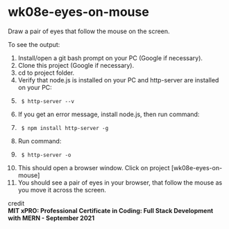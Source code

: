 # wk08e-eyes-on-mouse

Draw a pair of eyes that follow the mouse on the screen.

To see the output:

1. Install/open a git bash prompt on your PC (Google if necessary).
2. Clone this project (Google if necessary).
3. cd to project folder.
4. Verify that node.js is installed on your PC and http-server are installed on your PC:
5.      $ http-server --v
6. If you get an error message, install node.js, then run command:
7.      $ npm install http-server -g
8. Run command:
9.      $ http-server -o
10. This should open a browser window.  Click on project [wk08e-eyes-on-mouse]
11. You should see a pair of eyes in your browser, that follow the mouse as you move it across the screen.

credit  
**MIT xPRO: Professional Certificate in Coding: Full Stack Development with MERN - September 2021**
